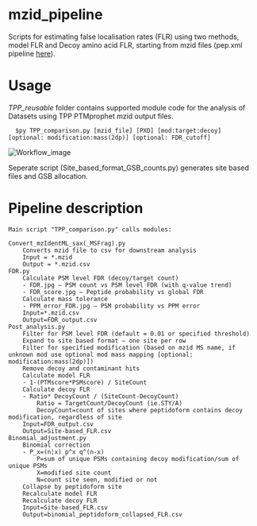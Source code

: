 # mzid_pipeline
 
Scripts for estimating false localisation rates (FLR) using two methods, model FLR and Decoy amino acid FLR, starting from mzid files (pep.xml pipeline [here](https://github.com/PGB-LIV/PhosphoFLR)). 

# Usage


*TPP_reusable* folder contains supported module code for the analysis of Datasets using TPP PTMprophet mzid output files.

      $py TPP_comparison.py [mzid_file] [PXD] [mod:target:decoy] [optional: modification:mass(2dp)] [optional: FDR_cutoff]

![Workflow_image](https://user-images.githubusercontent.com/57440286/205335117-e3eea3e7-371c-4736-9d7a-2baf0f10996f.jpg)

Seperate script (Site_based_format_GSB_counts.py) generates site based files and GSB allocation.

# Pipeline description

	Main script "TPP_comparison.py" calls modules:

	Convert_mzIdentML_sax(_MSFrag).py
		Converts mzid file to csv for downstream analysis
		Input = *.mzid
		Output = *.mzid.csv
	FDR.py
		Calculate PSM level FDR (decoy/target count)
		- FDR.jpg – PSM count vs PSM level FDR (with q-value trend)
		- FDR_score.jpg – Peptide probability vs global FDR
		Calculate mass tolerance
		- PPM_error_FDR.jpg – PSM probability vs PPM error
		Input=*.mzid.csv
		Output=FDR_output.csv
	Post_analysis.py
		Filter for PSM level FDR (default = 0.01 or specified threshold)
		Expand to site based format – one site per row
		Filter for specified modification (based on mzid MS name, if unknown mod use optional mod mass mapping [optional: modification:mass(2dp)])
		Remove decoy and contaminant hits
		Calculate model FLR
		- 1-(PTMscore*PSMscore) / SiteCount
		Calculate decoy FLR
		- Ratio* DecoyCount / (SiteCount-DecoyCount)
			Ratio = TargetCount/DecoyCount (ie.STY/A) 
			DecoyCount=count of sites where peptidoform contains decoy modification, regardless of site
		Input=FDR_output.csv
		Output=Site-based_FLR.csv
	Binomial_adjustment.py
		Binomial correction 
		- P_x=(n¦x) p^x q^(n-x)
			P=sum of unique PSMs containing decoy modification/sum of unique PSMs
			X=modified site count
			N=count site seen, modified or not
		Collapse by peptidoform site
		Recalculate model FLR 
		Recalculate decoy FLR
		Input=Site-based_FLR.csv
		Output=binomial_peptidoform_collapsed_FLR.csv


